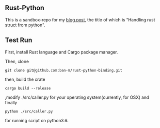 ## Rust-Python

This is a sandbox-repo for my [blog post](), the title of which is "Handling rust struct from python".


## Test Run

First, install Rust language and Cargo package manager.

Then, clone

```
git clone git@github.com:ban-m/rust-python-binding.git
```

then, build the crate

```
cargo build --release
```

,modify ./src/caller.py for your operating system(currently, for OSX) and finally

```
python ./src/caller.py
```

for running script on python3.6.